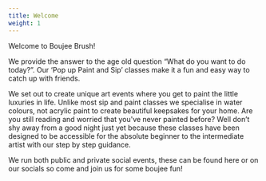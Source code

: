 ```yaml
---
title: Welcome
weight: 1
---
```

Welcome to Boujee Brush!

We provide the answer to the age old question “What do you want to do today?”. Our ‘Pop up Paint and Sip’ classes make it a fun and easy way to catch up with friends. 

We set out to create unique art events where you get to paint the little luxuries in life. Unlike most sip and paint classes we specialise in water colours, not acrylic paint to create beautiful keepsakes for your home. Are you still reading and worried that you've never painted before? Well don’t shy away from a good night just yet because these classes have been designed to be accessible for the absolute beginner to the intermediate artist with our step by step guidance. 



We run both public and private social events, these can be found here or on our socials so come and join us for some boujee fun!